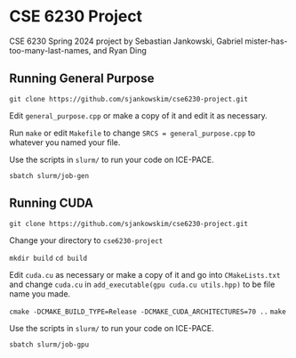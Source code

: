 # CSE 6230 Project #
CSE 6230 Spring 2024 project by Sebastian Jankowski, Gabriel mister-has-too-many-last-names, and Ryan Ding

## Running General Purpose ##
`git clone https://github.com/sjankowskim/cse6230-project.git`

Edit `general_purpose.cpp` or make a copy of it and edit it as necessary.

Run `make` or edit `Makefile` to change `SRCS = general_purpose.cpp` to whatever you named your file.

Use the scripts in `slurm/` to run your code on ICE-PACE.

`sbatch slurm/job-gen`

## Running CUDA ##
`git clone https://github.com/sjankowskim/cse6230-project.git`

Change your directory to `cse6230-project`

`mkdir build`
`cd build`

Edit `cuda.cu` as necessary or make a copy of it and go into `CMakeLists.txt` and change `cuda.cu` in `add_executable(gpu cuda.cu utils.hpp)` to be file name you made.

`cmake -DCMAKE_BUILD_TYPE=Release -DCMAKE_CUDA_ARCHITECTURES=70 ..`
`make`

Use the scripts in `slurm/` to run your code on ICE-PACE.

`sbatch slurm/job-gpu`


